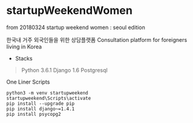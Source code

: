 # startupWeekendWomen
from 20180324 startup weekend women : seoul edition

한국내 거주 외국인들을 위한 상담플랫폼
Consultation platform for foreigners living in Korea


- Stacks

> Python 3.6.1
> Django 1.6
> Postgresql


One Liner Scripts

```
python3 -m venv startupweekend
startupweekend\Scripts\activate
pip install --upgrade pip
pip install django~=1.4.1
pip install psycopg2
```
